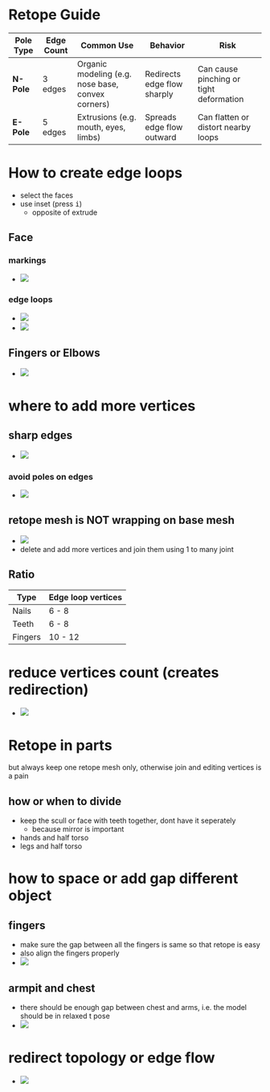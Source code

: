 # **Retope Guide**

<table>
  <thead>
    <tr>
      <th>Pole Type</th>
      <th>Edge Count</th>
      <th>Common Use</th>
      <th>Behavior</th>
      <th>Risk</th>
    </tr>
  </thead>
  <tbody>
    <tr>
      <td><strong>N-Pole</strong></td>
      <td>3 edges</td>
      <td>Organic modeling (e.g. nose base, convex corners)</td>
      <td>Redirects edge flow sharply</td>
      <td>Can cause pinching or tight deformation</td>
    </tr>
    <tr>
      <td><strong>E-Pole</strong></td>
      <td>5 edges</td>
      <td>Extrusions (e.g. mouth, eyes, limbs)</td>
      <td>Spreads edge flow outward</td>
      <td>Can flatten or distort nearby loops</td>
    </tr>
  </tbody>
</table>

# How to create edge loops

- select the faces
- use inset (press <kbd>i</kbd>)
  - opposite of extrude

## Face

### markings

- <img src="./images/face-eyes-lips-retope-markings.png" />

### edge loops

- <img src="./images/front-face-retope.png" />
- <img src="./images/side-face-retope.png" />

## Fingers or Elbows

- <img src="./images/fingers-elbows-etc-edge-loops-ref.png" />

# where to add more vertices

## sharp edges

- <img src="./images/retope-where-to-handle-edges.png" />

### avoid poles on edges

- <img src="./images/incorrect-3-1-retope.png" />

## retope mesh is NOT wrapping on base mesh

- <img src="./images/add-more-vertices.png" />
- delete and add more vertices and join them using 1 to many joint

## Ratio

| Type    | Edge loop vertices |
| ------- | ------------------ |
| Nails   | 6 - 8              |
| Teeth   | 6 - 8              |
| Fingers | 10 - 12            |

# reduce vertices count (creates redirection)

- <img src="./images/reduce-topology-count.png" />

# Retope in parts

but always keep one retope mesh only, otherwise join and editing vertices is a pain

## how or when to divide

- keep the scull or face with teeth together, dont have it seperately
  - because mirror is important
- hands and half torso
- legs and half torso

# how to space or add gap different object

## fingers

- make sure the gap between all the fingers is same so that retope is easy
- also align the fingers properly
- <img src="./images/gap-between-fingers-equal.png" />

## armpit and chest

- there should be enough gap between chest and arms, i.e. the model should be in relaxed t pose
- <img src="./images/retope-easy-relaxed-t-pose.png" />

# redirect topology or edge flow

- <img src="./images/redirect-edge-loops.png" />
